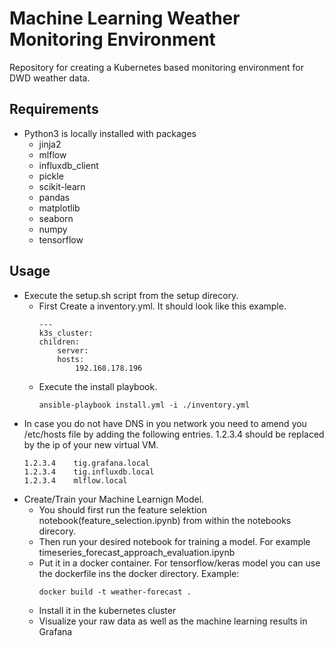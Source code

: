 # Machine Learning Weather Monitoring Environment

Repository for creating a Kubernetes based monitoring environment for DWD weather data.

Requirements
------------
* Python3 is locally installed with packages
    * jinja2
    * mlflow
    * influxdb_client
    * pickle
    * scikit-learn
    * pandas
    * matplotlib
    * seaborn
    * numpy
    * tensorflow

Usage
-----
* Execute the setup.sh script from the setup direcory.
    * First Create a inventory.yml. It should look like this example.
        ```shell
        ---
        k3s_cluster:
        children:
            server:
            hosts:
                192.168.178.196
        ```
    * Execute the install playbook.
        ```shell
        ansible-playbook install.yml -i ./inventory.yml
        ```
* In case you do not have DNS in you network you need to amend you /etc/hosts file by adding the following entries. 1.2.3.4 should be replaced by the ip of your new virtual VM.
    ```shell
    1.2.3.4    tig.grafana.local
    1.2.3.4    tig.influxdb.local
    1.2.3.4    mlflow.local
    ```
* Create/Train your Machine Learnign Model.
    * You should first run the feature selektion notebook(feature_selection.ipynb) from within the notebooks direcory.
    * Then run your desired notebook for training a model. For example timeseries_forecast_approach_evaluation.ipynb
    * Put it in a docker container. For tensorflow/keras model you can use the dockerfile ins the docker directory. Example:
        ```shell
        docker build -t weather-forecast .
        ```
    * Install it in the kubernetes cluster
    * Visualize your raw data as well as the machine learning results in Grafana




